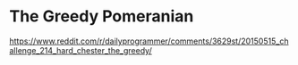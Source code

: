# The Greedy Pomeranian
https://www.reddit.com/r/dailyprogrammer/comments/3629st/20150515_challenge_214_hard_chester_the_greedy/
